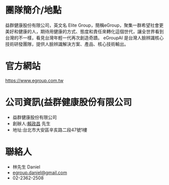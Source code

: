 # 團隊簡介/地點
益群健康股份有限公司，英文名 Elite Group，簡稱eGroup，聚集一群希望社會更美好和健康的人，期待用健康的方式、態度和責任來轉化這個世代，讓全世界看到台灣的不一樣，看見台灣年輕一代再次創造奇蹟。
eGroupAI 是台灣人臉辨識核心技術研發團隊，提供人臉辨識解決方案、產品、核心技術輸出。

# 官方網站
https://www.egroup.com.tw
# 公司資訊(益群健康股份有限公司
 - 益群健康股份有限公司
 - 創辦人:[賴政昌](https://tw.linkedin.com/in/政昌-賴-00585167) 先生
 - 地址:台北市大安區辛亥路二段47號1樓
# 聯絡人
- 林先生 Daniel
- egroup.daniel@gmail.com
- 02-2362-2508

